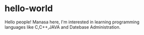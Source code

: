 # hello-world
 Hello people!
  Manasa here,
     I'm interested in learning programming languages like C,C++,JAVA and Datebase Administration.
 
